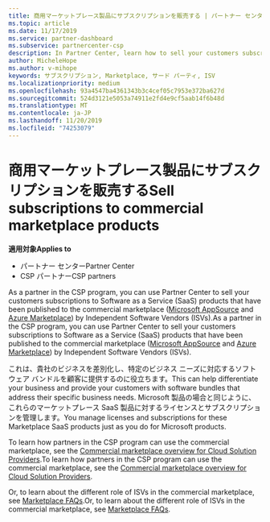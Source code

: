 ```yaml
---
title: 商用マーケットプレース製品にサブスクリプションを販売する | パートナー センター
ms.topic: article
ms.date: 11/17/2019
ms.service: partner-dashboard
ms.subservice: partnercenter-csp
description: In Partner Center, learn how to sell your customers subscriptions to SaaS products published to the marketplace by Independent Software Vendors (ISVs).
author: MicheleHope
ms.author: v-mihope
keywords: サブスクリプション, Marketplace, サード パーティ, ISV
ms.localizationpriority: medium
ms.openlocfilehash: 93a4547ba4361343b3c4cef05c7953e372ba627d
ms.sourcegitcommit: 524d3121e5053a74911e2fd4e9cf5aab14f6b48d
ms.translationtype: MT
ms.contentlocale: ja-JP
ms.lasthandoff: 11/20/2019
ms.locfileid: "74253079"
---
```

# <a name="sell-subscriptions-to-commercial-marketplace-products"></a><span data-ttu-id="dbfff-104">商用マーケットプレース製品にサブスクリプションを販売する</span><span class="sxs-lookup"><span data-stu-id="dbfff-104">Sell subscriptions to commercial marketplace products</span></span>

<span data-ttu-id="dbfff-105">**適用対象**</span><span class="sxs-lookup"><span data-stu-id="dbfff-105">**Applies to**</span></span>

- <span data-ttu-id="dbfff-106">パートナー センター</span><span class="sxs-lookup"><span data-stu-id="dbfff-106">Partner Center</span></span>
- <span data-ttu-id="dbfff-107">CSP パートナー</span><span class="sxs-lookup"><span data-stu-id="dbfff-107">CSP partners</span></span>

<span data-ttu-id="dbfff-108">As a partner in the CSP program, you can use Partner Center to sell your customers subscriptions to Software as a Service (SaaS) products that have been published to the commercial marketplace ([Microsoft AppSource](https://appsource.microsoft.com/) and [Azure Marketplace](https://azuremarketplace.microsoft.com/)) by Independent Software Vendors (ISVs).</span><span class="sxs-lookup"><span data-stu-id="dbfff-108">As a partner in the CSP program, you can use Partner Center to sell your customers subscriptions to Software as a Service (SaaS) products that have been published to the commercial marketplace ([Microsoft AppSource](https://appsource.microsoft.com/) and [Azure Marketplace](https://azuremarketplace.microsoft.com/)) by Independent Software Vendors (ISVs).</span></span> 

<span data-ttu-id="dbfff-109">これは、貴社のビジネスを差別化し、特定のビジネス ニーズに対応するソフトウェア バンドルを顧客に提供するのに役立ちます。</span><span class="sxs-lookup"><span data-stu-id="dbfff-109">This can help differentiate your business and provide your customers with software bundles that address their specific business needs.</span></span> <span data-ttu-id="dbfff-110">Microsoft 製品の場合と同じように、これらのマーケットプレース SaaS 製品に対するライセンスとサブスクリプションを管理します。</span><span class="sxs-lookup"><span data-stu-id="dbfff-110">You manage licenses and subscriptions for these Marketplace SaaS products just as you do for Microsoft products.</span></span>

<span data-ttu-id="dbfff-111">To learn how partners in the CSP program can use the commercial marketplace, see the [Commercial marketplace overview for Cloud Solution Providers](csp-commercial-marketplace-overview.md).</span><span class="sxs-lookup"><span data-stu-id="dbfff-111">To learn how partners in the CSP program can use the commercial marketplace, see the [Commercial marketplace overview for Cloud Solution Providers](csp-commercial-marketplace-overview.md).</span></span>

<span data-ttu-id="dbfff-112">Or, to learn about the different role of ISVs in the commercial marketplace, see [Marketplace FAQs](https://docs.microsoft.com/azure/marketplace/marketplace-faq-publisher-guide).</span><span class="sxs-lookup"><span data-stu-id="dbfff-112">Or, to learn about the different role of ISVs in the commercial marketplace, see [Marketplace FAQs](https://docs.microsoft.com/azure/marketplace/marketplace-faq-publisher-guide).</span></span>
